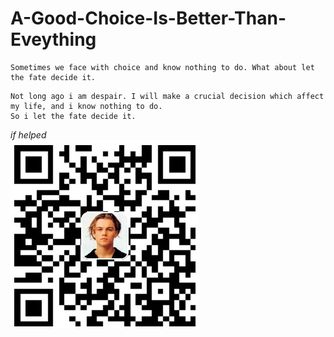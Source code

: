 # A-Good-Choice-Is-Better-Than-Eveything
```
Sometimes we face with choice and know nothing to do. What about let the fate decide it.
```
```
Not long ago i am despair. I will make a crucial decision which affect my life, and i know nothing to do.
So i let the fate decide it.
```


*if helped*  
![img](alipay.jpg)